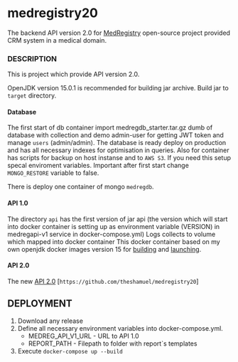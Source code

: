 # medregistry20
The backend API version 2.0 for [MedRegistry](https://github.com/theshamuel/medregistry) open-source project provided CRM system in a medical domain.


### DESCRIPTION
This is project which provide API version 2.0.


OpenJDK version 15.0.1 is recommended for building jar archive. Build jar to `target` directory.

#### Database
The first start of db container import medregdb_starter.tar.gz dumb of database with collection and demo admin-user for getting JWT token and manage `users` (admin/admin). The database is ready deploy on production and has all necessary indexes for optimisation in queries. Also for container has scripts for backup on host instanse and to `AWS S3`. If you need this setup specal enviroment variables.
Important after first start change `MONGO_RESTORE` variable to false.

There is deploy one container of mongo `medregdb`.

#### API 1.0
The directory `api` has the first version of jar api (the version which will start into docker container is setting up as environment variable (VERSION) in medregapi-v1 service in docker-compose.yml)
Logs collects to volume which mapped into docker container
This docker container based on my own openjdk docker images version 15 for [building](https://hub.docker.com/repository/docker/theshamuel/baseing-java-build) and [launching](https://hub.docker.com/repository/docker/theshamuel/baseing-java-app).


#### API 2.0
The new [API 2.0](https://github.com/theshamuel/medregistry20) [`https://github.com/theshamuel/medregistry20`]

## DEPLOYMENT
1. Download any release
1. Define all necessary environment variables into docker-compose.yml.
   - MEDREG_API_V1_URL - URL to API 1.0
   - REPORT_PATH - Filepath to folder with report`s templates
1. Execute `docker-compose up --build`